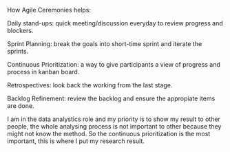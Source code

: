 How Agile Ceremonies helps:

Daily stand-ups: quick meeting/discussion everyday to review progress and blockers.

Sprint Planning: break the goals into short-time sprint and iterate the sprints. 

Continuous Prioritization: a way to give participants a view of progress and process in kanban board.

Retrospectives: look back the working from the last stage. 

Backlog Refinement: review the backlog and ensure the appropiate items are done.

I am in the data analystics role and my priority is to show my result to other people, the whole analysing process is not important to other because they might not know the method. So the continuous prioritization is the most important, this is where I put my research result. 


